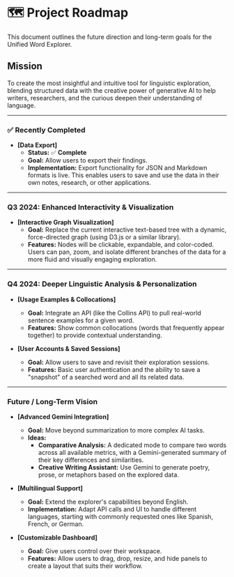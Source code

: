 # 🗺️ Project Roadmap

This document outlines the future direction and long-term goals for the Unified Word Explorer.

## Mission

To create the most insightful and intuitive tool for linguistic exploration, blending structured data with the creative power of generative AI to help writers, researchers, and the curious deepen their understanding of language.

---

### ✅ **Recently Completed**

-   **[Data Export]**
    -   **Status:** ✅ **Complete**
    -   **Goal:** Allow users to export their findings.
    -   **Implementation:** Export functionality for JSON and Markdown formats is live. This enables users to save and use the data in their own notes, research, or other applications.

---

### **Q3 2024: Enhanced Interactivity & Visualization**

-   **[Interactive Graph Visualization]**
    -   **Goal:** Replace the current interactive text-based tree with a dynamic, force-directed graph (using D3.js or a similar library).
    -   **Features:** Nodes will be clickable, expandable, and color-coded. Users can pan, zoom, and isolate different branches of the data for a more fluid and visually engaging exploration.

---

### **Q4 2024: Deeper Linguistic Analysis & Personalization**

-   **[Usage Examples & Collocations]**
    -   **Goal:** Integrate an API (like the Collins API) to pull real-world sentence examples for a given word.
    -   **Features:** Show common collocations (words that frequently appear together) to provide contextual understanding.

-   **[User Accounts & Saved Sessions]**
    -   **Goal:** Allow users to save and revisit their exploration sessions.
    -   **Features:** Basic user authentication and the ability to save a "snapshot" of a searched word and all its related data.

---

### **Future / Long-Term Vision**

-   **[Advanced Gemini Integration]**
    -   **Goal:** Move beyond summarization to more complex AI tasks.
    -   **Ideas:**
        -   **Comparative Analysis:** A dedicated mode to compare two words across all available metrics, with a Gemini-generated summary of their key differences and similarities.
        -   **Creative Writing Assistant:** Use Gemini to generate poetry, prose, or metaphors based on the explored data.

-   **[Multilingual Support]**
    -   **Goal:** Extend the explorer's capabilities beyond English.
    -   **Implementation:** Adapt API calls and UI to handle different languages, starting with commonly requested ones like Spanish, French, or German.

-   **[Customizable Dashboard]**
    -   **Goal:** Give users control over their workspace.
    -   **Features:** Allow users to drag, drop, resize, and hide panels to create a layout that suits their workflow.
